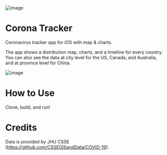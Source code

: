 ![image](https://user-images.githubusercontent.com/121827/76154001-f278c600-60e5-11ea-9d79-7d38eef3738b.png)

# Corona Tracker 
Coronavirus tracker app for iOS with map &amp; charts.

The app shows a distribution map, charts, and a timeline for every country. You can also see the data at city level for the US, Canada, and Australia, and at province level for China.

![image](https://user-images.githubusercontent.com/121827/76153860-9b71f180-60e3-11ea-8567-9fa2192b0ba1.png)

# How to Use
Clone, build, and run!

# Credits
Data is provided by JHU CSSE (https://github.com/CSSEGISandData/COVID-19).
